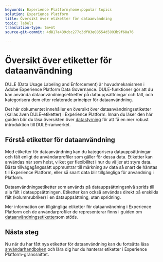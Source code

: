 ```yaml
---
keywords: Experience Platform;home;popular topics
solution: Experience Platform
title: Översikt över etiketter för dataanvändning
topic: labels
translation-type: tm+mt
source-git-commit: 4d817a439cbc277c3df03e08554d5003b9f68a76

---
```



# Översikt över etiketter för dataanvändning

DULE (Data Usage Labeling and Enforcement) är huvudmekanismen i Adobe Experience Platform Data Governance. DULE-funktioner gör att du kan använda dataanvändningsetiketter på datauppsättningar och fält, och kategorisera dem efter relaterade principer för dataanvändning.

Det här dokumentet innehåller en översikt över dataanvändningsetiketter (kallas även DULE-etiketter) i Experience Platform. Innan du läser den här guiden bör du läsa översikten över [datastyrning](../home.md) för att få en mer robust introduktion till DULE-ramverket.

## Förstå etiketter för dataanvändning

Med etiketter för dataanvändning kan du kategorisera datauppsättningar och fält enligt de användarprofiler som gäller för dessa data. Etiketter kan användas när som helst, vilket ger flexibilitet i hur du väljer att styra data. Bästa tillvägagångssätt uppmuntrar till märkning av data så snart de hämtas till Experience Platform, eller så snart data blir tillgängliga för användning i Platform.

Dataanvändningsetiketter som används på datauppsättningsnivå sprids till alla fält i datauppsättningen. Etiketter kan också användas direkt på enskilda fält (kolumnrubriker) i en datauppsättning, utan spridning.

Mer information om tillgängliga etiketter för dataanvändning i Experience Platform och de användarprofiler de representerar finns i guiden om [dataanvändningsetiketter](reference.md)som stöds.

## Nästa steg

Nu när du har fått nya etiketter för dataanvändning kan du fortsätta läsa [användarhandboken](user-guide.md) och lära dig hur du hanterar etiketter i Experience Platform-gränssnittet.